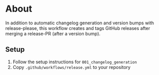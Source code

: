 # About

In addition to automatic changelog generation and version bumps with release-please, this workflow creates and tags GitHub releases after merging a release-PR (after a version bump).

## Setup
1. Follow the setup instructions for `001_changelog_generation`
2. Copy `.github/workflows/release.yml` to your repository